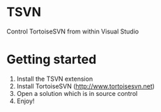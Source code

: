 # TSVN
Control TortoiseSVN from within Visual Studio

# Getting started
1. Install the TSVN extension
2. Install TortoiseSVN (http://www.tortoisesvn.net)
3. Open a solution which is in source control
4. Enjoy! 
